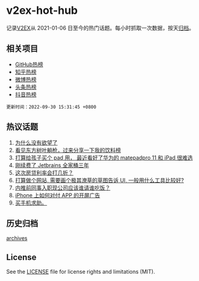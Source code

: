 # v2ex-hot-hub

 记录[V2EX](https://www.v2ex.com/)从 2021-01-06 日至今的热门话题。每小时抓取一次数据，按天[归档](archives)。
 
 ## 相关项目

- [GitHub热榜](https://github.com/snaildev/github-hot-hub)
- [知乎热榜](https://github.com/snaildev/zhihu-hot-hub)
- [微博热榜](https://github.com/snaildev/weibo-hot-hub)
- [头条热榜](https://github.com/snaildev/toutiao-hot-hub)
- [抖音热榜](https://github.com/snaildev/douyin-hot-hub)


 `更新时间：2022-09-30 15:31:45 +0800`

## 热议话题

1. [为什么没有欲望了](https://www.v2ex.com/t/883842)
1. [看见东方树叶躺枪，过来分享一下我的饮料榜](https://www.v2ex.com/t/883860)
1. [打算给孩子买个 pad 用， 最近看好了华为的 matepadpro 11 和 iPad 很难选](https://www.v2ex.com/t/883862)
1. [刚续费了 Jetbrains 全家桶三年](https://www.v2ex.com/t/883905)
1. [这次房贷利率会打几折？](https://www.v2ex.com/t/883916)
1. [打算做个网站, 需要画个极其潦草的草图告诉 UI, 一般用什么工具比较好?](https://www.v2ex.com/t/883946)
1. [内推前同事入职现公司应该谁请谁吃饭？](https://www.v2ex.com/t/883977)
1. [iPhone 上如何对付 APP 的开屏广告](https://www.v2ex.com/t/883972)
1. [买手机求助。](https://www.v2ex.com/t/883957)

## 历史归档

[archives](archives)

## License

See the [LICENSE](LICENSE) file for license rights and limitations (MIT).
